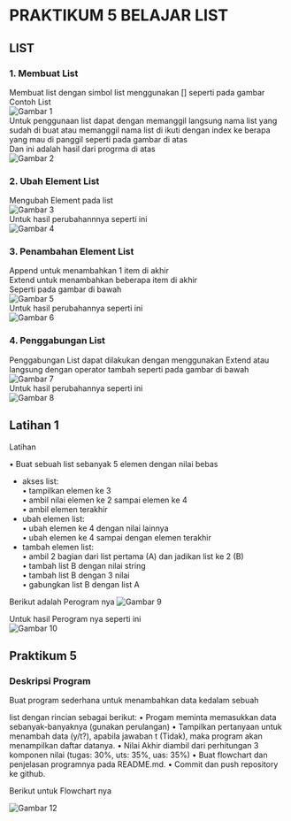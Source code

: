 # PRAKTIKUM 5 BELAJAR LIST

## LIST

### 1. Membuat List

Membuat list dengan simbol list menggunakan [] seperti pada gambar <br/>
Contoh List <br/>
![Gambar 1](Screnshoot/ss1.png) <br/>
Untuk penggunaan list dapat dengan memanggil langsung nama list yang sudah di buat atau memanggil nama list di ikuti dengan index ke berapa yang mau di panggil seperti pada gambar di atas <br/>
Dan ini adalah hasil dari progrma di atas <br/>
![Gambar 2](Screnshoot/ss2.png) <br/>

### 2. Ubah Element List

Mengubah Element pada list <br/>
![Gambar 3](Screnshoot/ss3.png) <br/>
Untuk hasil perubahannnya seperti ini <br/>
![Gambar 4](Screnshoot/ss4.png) <br/>

### 3. Penambahan Element List

Append untuk menambahkan 1 item di akhir <br/>
Extend untuk menambahkan beberapa item di akhir <br/>
Seperti pada gambar di bawah <br/>
![Gambar 5](Screnshoot/ss5.png) <br/>
Untuk hasil perubahannya seperti ini<br/>
![Gambar 6](Screnshoot/ss6.png) <br/>

### 4. Penggabungan List

Penggabungan List dapat dilakukan dengan menggunakan Extend atau langsung dengan operator tambah seperti pada gambar di bawah <br/>
![Gambar 7](Screnshoot/ss7.png) <br/>
Untuk hasil perubahannya seperti ini<br/>
![Gambar 8](Screnshoot/ss8.png) <br/>

## Latihan 1

Latihan <br/>

• Buat sebuah list sebanyak 5 elemen dengan nilai bebas<br/>

- akses list:<br/>
  • tampilkan elemen ke 3 <br/>
  • ambil nilai elemen ke 2 sampai elemen ke 4 <br/>
  • ambil elemen terakhir <br/>
- ubah elemen list: <br/>
  • ubah elemen ke 4 dengan nilai lainnya <br/>
  • ubah elemen ke 4 sampai dengan elemen terakhir <br/>
- tambah elemen list: <br/>
  • ambil 2 bagian dari list pertama (A) dan jadikan list ke 2 (B) <br/>
  • tambah list B dengan nilai string <br/>
  • tambah list B dengan 3 nilai <br/>
  • gabungkan list B dengan list A <br/>

Berikut adalah Perogram nya
![Gambar 9](Screnshoot/ss9.png) <br/>

Untuk hasil Perogram nya seperti ini <br/>
![Gambar 10](Screnshoot/ss10.png) <br/>

## Praktikum 5

### Deskripsi Program

Buat program sederhana untuk menambahkan data kedalam sebuah<br/>

list dengan rincian sebagai berikut:
• Progam meminta memasukkan data sebanyak-banyaknya (gunakan perulangan)
• Tampilkan pertanyaan untuk menambah data (y/t?), apabila jawaban t (Tidak), maka program akan
menampilkan daftar datanya.
• Nilai Akhir diambil dari perhitungan 3 komponen nilai (tugas: 30%, uts: 35%, uas: 35%)
• Buat flowchart dan penjelasan programnya pada README.md.
• Commit dan push repository ke github.

Berikut untuk Flowchart nya

![Gambar 12](Screnshoot/ss12.jpg)
